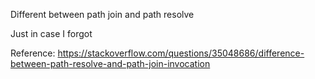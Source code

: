 Different between path join and path resolve

Just in case I forgot

Reference:
https://stackoverflow.com/questions/35048686/difference-between-path-resolve-and-path-join-invocation

